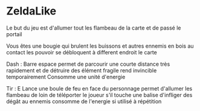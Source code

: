 # ZeldaLike
Le but du jeu est d'allumer tout les flambeau de la carte et de passé le portail

Vous êtes une bougie qui brulent les buissons et autres ennemis en bois au contact
les pouvoir se débloquent à different endroit le carte

Dash : Barre espace
permet de parcourir une courte distance très rapidement et de détruire des élément fragile
rend invincible temporairement
Consomme une unité d'energie

Tir : E
Lance une boule de feu en face du personnage
permet d'allumer les flambeau de loin
de téléporter le joueur s'il touche une balise
d'infliger des dégât au ennemis
consomme de l'energie si utilisé à répétition
